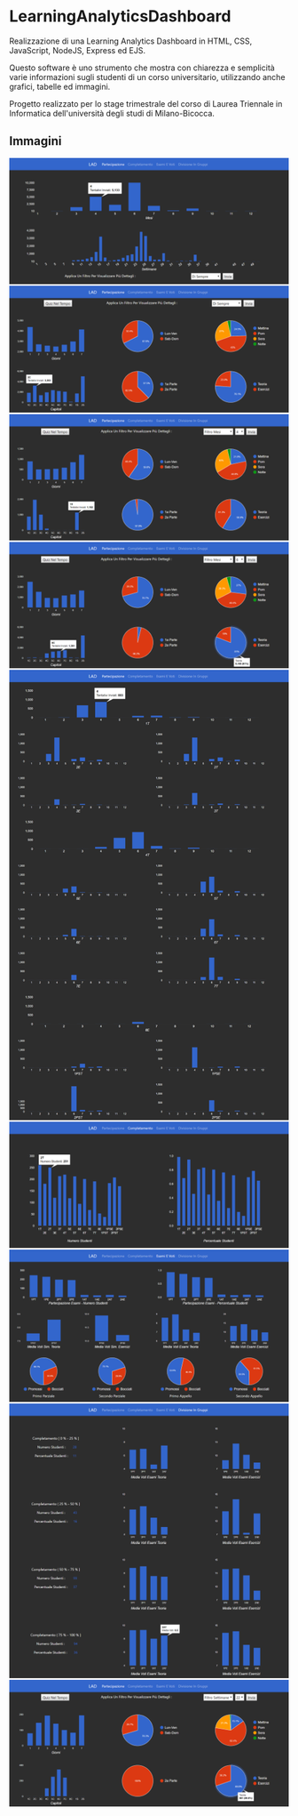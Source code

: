 # LearningAnalyticsDashboard

Realizzazione di una Learning Analytics Dashboard in HTML, CSS, JavaScript, NodeJS, Express ed EJS.

Questo software è uno strumento che mostra con chiarezza e semplicità varie informazioni sugli studenti di un corso universitario, utilizzando anche grafici, tabelle ed immagini.

Progetto realizzato per lo stage trimestrale del corso di Laurea Triennale in Informatica dell'università degli studi di Milano-Bicocca.

## Immagini

![](Immagini/1.png)
![](Immagini/2.png)
![](Immagini/3.png)
![](Immagini/4.png)
![](Immagini/5.png)
![](Immagini/6.png)
![](Immagini/7.png)
![](Immagini/8.png)
![](Immagini/9.png)

